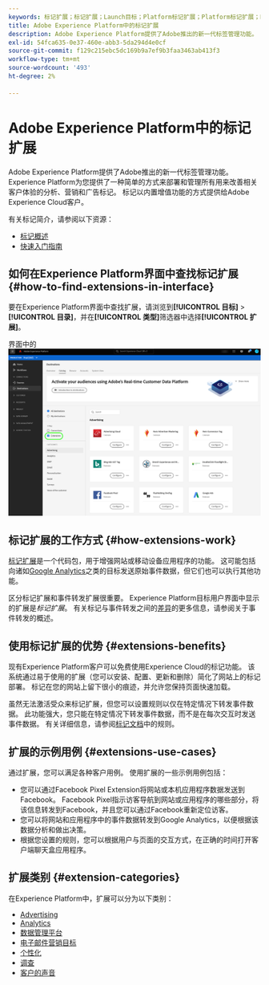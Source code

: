 ```yaml
---
keywords: 标记扩展；标记扩展；Launch目标；Platform标记扩展；Platform标记扩展；Platform Launch目标
title: Adobe Experience Platform中的标记扩展
description: Adobe Experience Platform提供了Adobe推出的新一代标签管理功能。 Experience Platform为您提供了一种简单的方式来部署和管理所有用来改善相关客户体验的分析、营销和广告标记。
exl-id: 54fca635-0e37-460e-abb3-5da294d4e0cf
source-git-commit: f129c215ebc5dc169b9a7ef9b3faa3463ab413f3
workflow-type: tm+mt
source-wordcount: '493'
ht-degree: 2%

---
```


# Adobe Experience Platform中的标记扩展

Adobe Experience Platform提供了Adobe推出的新一代标签管理功能。 Experience Platform为您提供了一种简单的方式来部署和管理所有用来改善相关客户体验的分析、营销和广告标记。 标记以内置增值功能的方式提供给Adobe Experience Cloud客户。

有关标记简介，请参阅以下资源：

- [标记概述](../../../tags/home.md)
- [快速入门指南](../../../tags/quick-start/quick-start.md)

## 如何在Experience Platform界面中查找标记扩展 {#how-to-find-extensions-in-interface}

要在Experience Platform界面中查找扩展，请浏览到&#x200B;**[!UICONTROL 目标]** > **[!UICONTROL 目录]**，并在&#x200B;**[!UICONTROL 类型]**&#x200B;筛选器中选择&#x200B;**[!UICONTROL 扩展]**。

界面中的![扩展筛选器](../../assets/catalog/launch-extensions/filter.png)

## 标记扩展的工作方式 {#how-extensions-work}

[标记扩展](../../../tags/home.md#extensions)是一个代码包，用于增强网站或移动设备应用程序的功能。 这可能包括向诸如[Google Analytics](/help/destinations/catalog/analytics/google-universal-analytics.md)之类的目标发送原始事件数据，但它们也可以执行其他功能。

区分标记扩展和事件转发扩展很重要。 Experience Platform目标用户界面中显示的扩展是&#x200B;*标记扩展*。 有关标记与事件转发之间的[差异](/help/tags/ui/event-forwarding/overview.md#differences-between-event-forwarding-and-tags)的更多信息，请参阅关于事件转发的概述。



<!--

Extensions forward raw event data to several types of destinations. Think of extensions as an **Event Forwarding** type of destination. This is a simpler type of integration with destination platforms, which only forwards raw event data. Examples of those are the [Gainsight personalization extension](../personalization/gainsight.md) or the [Confirmit Voice of the Customer extension](../voice/confirmit-digital-feedback.md).

**Profile/Segment Export** destinations in Adobe Experience Platform capture event data, combine it with other data sources, apply segmentation, and export audiences and qualified profiles to destinations. Examples of those are the [Amazon S3 cloud storage destination](../cloud-storage/amazon-s3.md) or the [Google Display & Video 360 advertising destination](../advertising/google-dv360.md).

![Tag extensions compared to other destinations](../../assets/common/launch-and-other-destinations.png)

-->

## 使用标记扩展的优势 {#extensions-benefits}

现有Experience Platform客户可以免费使用Experience Cloud的标记功能。 该系统通过易于使用的扩展（您可以安装、配置、更新和删除）简化了网站上的标记部署。 标记在您的网站上留下很小的痕迹，并允许您保持页面快速加载。

虽然无法激活受众来标记扩展，但您可以设置规则以仅在特定情况下转发事件数据。 此功能强大，您只能在特定情况下转发事件数据，而不是在每次交互时发送事件数据。 有关详细信息，请参阅[标记文档](../../../tags/ui/managing-resources/rules.md)中的规则。

## 扩展的示例用例 {#extensions-use-cases}

通过扩展，您可以满足各种客户用例。 使用扩展的一些示例用例包括：

- 您可以通过Facebook Pixel Extension将网站或本机应用程序数据发送到Facebook。 Facebook Pixel指示访客导航到网站或应用程序的哪些部分，将该信息转发到Facebook，并且您可以通过Facebook重新定位访客。
- 您可以将网站和应用程序中的事件数据转发到Google Analytics，以便根据该数据分析和做出决策。
- 根据您设置的规则，您可以根据用户与页面的交互方式，在正确的时间打开客户端聊天盒应用程序。

## 扩展类别 {#extension-categories}

在Experience Platform中，扩展可以分为以下类别：

- [Advertising](../advertising/overview.md)
- [Analytics](../analytics/overview.md)
- [数据管理平台](../data-management/overview.md)
- [电子邮件营销目标](../email-marketing/overview.md)
- [个性化](../personalization/overview.md)
- [调查](../survey/overview.md)
- [客户的声音](../voice/overview.md)
